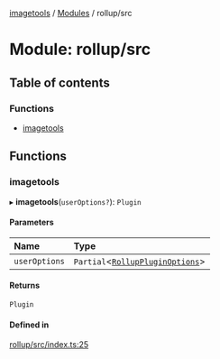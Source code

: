 [imagetools](../README.md) / [Modules](../modules.md) / rollup/src

# Module: rollup/src

## Table of contents

### Functions

- [imagetools](rollup_src.md#imagetools)

## Functions

### imagetools

▸ **imagetools**(`userOptions?`): `Plugin`

#### Parameters

| Name | Type |
| :------ | :------ |
| `userOptions` | `Partial`<[`RollupPluginOptions`](../interfaces/rollup_src_types.RollupPluginOptions.md)\> |

#### Returns

`Plugin`

#### Defined in

[rollup/src/index.ts:25](https://github.com/JonasKruckenberg/imagetools/blob/edbc774/packages/rollup/src/index.ts#L25)
